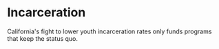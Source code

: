 # Incarceration
 California's fight to lower youth incarceration rates only funds programs that keep the status quo. 
 
